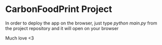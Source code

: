 # CarbonFoodPrint Project

In order to deploy the app on the browser, just type *python main.py* from the project repository and it will open on your browser

Much love <3
